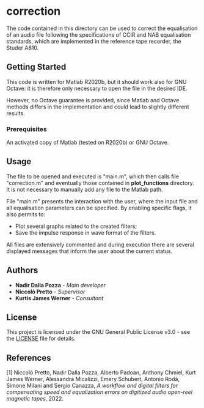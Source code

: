 # correction #

The code contained in this directory can be used to correct the equalisation of an audio file following the specifications of CCIR and NAB equalisation standards, which are implemented in the reference tape recorder, the Studer A810.

## Getting Started

This code is written for Matlab R2020b, but it should work also for GNU Octave: it is therefore only necessary to open the file in the desired IDE.

However, no Octave guarantee is provided, since Matlab and Octave methods differs in the implementation and could lead to slightly different results.

### Prerequisites

An activated copy of Matlab (tested on R2020b) or GNU Octave.

## Usage ##

The file to be opened and executed is "main.m", which then calls file "correction.m" and eventually those contained in **plot_functions** directory. It is not necessary to manually add any file to the Matlab path.

File "main.m" presents the interaction with the user, where the input file and all equalisation parameters can be specified. By enabling specific flags, it also permits to:

- Plot several graphs related to the created filters;
- Save the impulse response in wave format of the filters.

All files are extensively commented and during execution there are several displayed messages that inform the user about the current status.

## Authors

- **Nadir Dalla Pozza** - *Main developer*
- **Niccolò Pretto** - *Supervisor*
- **Kurtis James Werner** - *Consultant*

## License

This project is licensed under the GNU General Public License v3.0 - see the [LICENSE](LICENSE) file for details.

## References

[1] Niccolò Pretto, Nadir Dalla Pozza, Alberto Padoan, Anthony Chmiel, Kurt James Werner, Alessandra Micalizzi, Emery Schubert, Antonio Rodà, Simone Milani and Sergio Canazza, *A workflow and digital filters for compensating speed and equalization errors on digitized audio open-reel magnetic tapes*, 2022.

